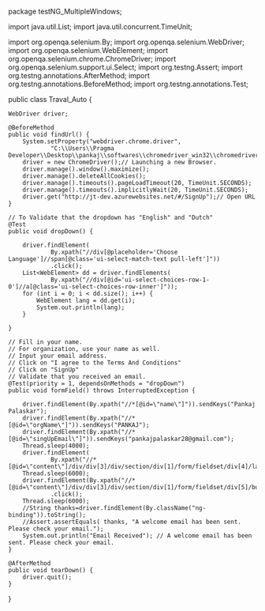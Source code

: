 package testNG_MultipleWindows;

import java.util.List;
import java.util.concurrent.TimeUnit;

import org.openqa.selenium.By;
import org.openqa.selenium.WebDriver;
import org.openqa.selenium.WebElement;
import org.openqa.selenium.chrome.ChromeDriver;
import org.openqa.selenium.support.ui.Select;
import org.testng.Assert;
import org.testng.annotations.AfterMethod;
import org.testng.annotations.BeforeMethod;
import org.testng.annotations.Test;

public class Traval_Auto {

	WebDriver driver;

	@BeforeMethod
	public void findUrl() {
		System.setProperty("webdriver.chrome.driver",
				"C:\\Users\\Pragma Developer\\Desktop\\pankaj\\softwares\\chromedriver_win32\\chromedriver.exe");
		driver = new ChromeDriver();// Launching a new Browser.
		driver.manage().window().maximize();
		driver.manage().deleteAllCookies();
		driver.manage().timeouts().pageLoadTimeout(20, TimeUnit.SECONDS);
		driver.manage().timeouts().implicitlyWait(20, TimeUnit.SECONDS);
		driver.get("http://jt-dev.azurewebsites.net/#/SignUp");// Open URL
	}

	// To Validate that the dropdown has "English" and "Dutch"
	@Test
	public void dropDown() {

		driver.findElement(
				By.xpath("//div[@placeholder='Choose Language']//span[@class='ui-select-match-text pull-left']"))
				.click();
		List<WebElement> dd = driver.findElements(
				By.xpath("//div[@id='ui-select-choices-row-1-0']//a[@class='ui-select-choices-row-inner']"));
		for (int i = 0; i < dd.size(); i++) {
			WebElement lang = dd.get(i);
			System.out.println(lang);
		}

	}

	// Fill in your name.
	// For organization, use your name as well.
	// Input your email address.
	// Click on "I agree to the Terms And Conditions"
	// Click on "SignUp"
	// Validate that you received an email.
	@Test(priority = 1, dependsOnMethods = "dropDown")
	public void formField() throws InterruptedException {

		driver.findElement(By.xpath("//*[@id=\"name\"]")).sendKeys("Pankaj Palaskar");
		driver.findElement(By.xpath("//*[@id=\"orgName\"]")).sendKeys("PANKAJ");
		driver.findElement(By.xpath("//*[@id=\"singUpEmail\"]")).sendKeys("pankajpalaskar28@gmail.com");
		Thread.sleep(4000);
		driver.findElement(
				By.xpath("//*[@id=\"content\"]/div/div[3]/div/section/div[1]/form/fieldset/div[4]/label/span")).click();
		Thread.sleep(6000);
		driver.findElement(By.xpath("//*[@id=\"content\"]/div/div[3]/div/section/div[1]/form/fieldset/div[5]/button"))
				.click();
		Thread.sleep(6000);
		//String thanks=driver.findElement(By.className("ng-binding")).toString();
		//Assert.assertEquals( thanks, "A welcome email has been sent. Please check your email.");
		System.out.println("Email Received"); // A welcome email has been sent. Please check your email. 
	}

	@AfterMethod
	public void tearDown() {
		driver.quit();
	}
}

